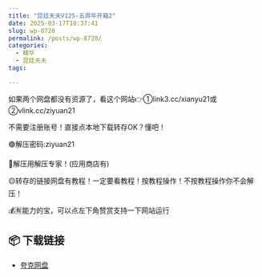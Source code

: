 ```yaml
---
title: "昆廷夫夫V125-五周年开箱2"
date: 2025-03-17T18:37:41
slug: wp-8720
permalink: /posts/wp-8720/
categories:
  - 精华
  - 昆廷夫夫
tags:

---
```


如果两个网盘都没有资源了，看这个网站👉①link3.cc/xianyu21或②vlink.cc/ziyuan21

不需要注册账号！直接点本地下载转存OK？懂吧！

🟢解压密码:ziyuan21

🔵解压用解压专家！(应用商店有)

🟡转存的链接网盘有教程！一定要看教程！按教程操作！不按教程操作你不会解压！

💰🈶能力的宝，可以点左下角赞赏支持一下网站运行

## 📦 下载链接
- [夸克网盘](https://blziyuan21.com/pay-download/8720?key=907d68abfe&down_id=0)

